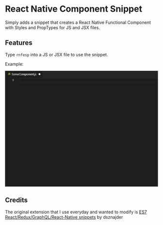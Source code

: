 # React Native Component Snippet

Simply adds a snippet that creates a React Native Functional Component with Styles and PropTypes for JS and JSX files.

## Features

Type `rnfesp` into a JS or JSX file to use the snippet.

Example:

![Snippet Example](./SnippetExample.gif)

## Credits

The original extension that I use everyday and wanted to modify is [ES7 React/Redux/GraphQL/React-Native snippets](https://marketplace.visualstudio.com/items?itemName=dsznajder.es7-react-js-snippets) by dsznajder